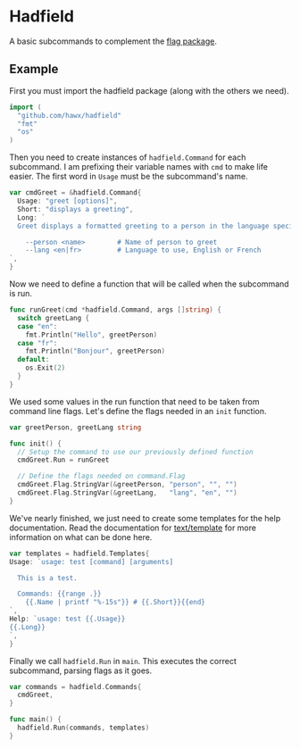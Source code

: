 # Hadfield

A basic subcommands to complement the [flag package][flag].

## Example

First you must import the hadfield package (along with the others we need).

``` go
import (
  "github.com/hawx/hadfield"
  "fmt"
  "os"
)
```

Then you need to create instances of `hadfield.Command` for each subcommand. I
am prefixing their variable names with `cmd` to make life easier. The first word
in `Usage` must be the subcommand's name.

``` go
var cmdGreet = &hadfield.Command{
  Usage: "greet [options]",
  Short: "displays a greeting",
  Long: `
  Greet displays a formatted greeting to a person in the language specified.

    --person <name>        # Name of person to greet
    --lang <en|fr>         # Language to use, English or French
`,
}
```

Now we need to define a function that will be called when the subcommand is run.

``` go
func runGreet(cmd *hadfield.Command, args []string) {
  switch greetLang {
  case "en":
    fmt.Println("Hello", greetPerson)
  case "fr":
    fmt.Println("Bonjour", greetPerson)
  default:
    os.Exit(2)
  }
}
```

We used some values in the run function that need to be taken from command line
flags. Let's define the flags needed in an `init` function.

``` go
var greetPerson, greetLang string

func init() {
  // Setup the command to use our previously defined function
  cmdGreet.Run = runGreet

  // Define the flags needed on command.Flag
  cmdGreet.Flag.StringVar(&greetPerson, "person", "", "")
  cmdGreet.Flag.StringVar(&greetLang,   "lang", "en", "")
}
```

We've nearly finished, we just need to create some templates for the help
documentation. Read the documentation for [text/template][] for more information
on what can be done here.

``` go
var templates = hadfield.Templates{
Usage: `usage: test [command] [arguments]

  This is a test.

  Commands: {{range .}}
    {{.Name | printf "%-15s"}} # {{.Short}}{{end}
`,
Help: `usage: test {{.Usage}}
{{.Long}}
`,
}
```

Finally we call `hadfield.Run` in `main`. This executes the correct subcommand,
parsing flags as it goes.

``` go
var commands = hadfield.Commands{
  cmdGreet,
}

func main() {
  hadfield.Run(commands, templates)
}
```


[flag]: http://golang.org/pkg/flag/
[text/template]: http://golang.org/pkg/text/template/
